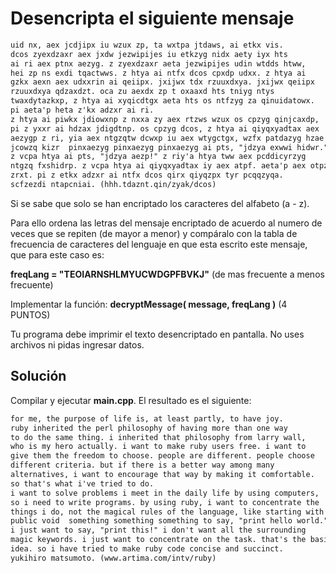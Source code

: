 # Desencripta el siguiente mensaje

``` txt 
uid nx, aex jcdjipx iu wzux zp, ta wxtpa jtdaws, ai etkx vis.
dcos zyexdzaxr aex jxdw jezwipijes iu etkzyg nidx aety iyx hts
ai ri aex ptnx aezyg. z zyexdzaxr aeta jezwipijes udin wtdds htww,
hei zp ns exdi tqactwws. z htya ai ntfx dcos cpxdp udxx. z htya ai
gzkx aexn aex udxxrin ai qeiipx. jxijwx tdx rzuuxdxya. jxijwx qeiipx
rzuuxdxya qdzaxdzt. oca zu aexdx zp t oxaaxd hts tniyg ntys
twaxdytazkxp, z htya ai xyqicdtgx aeta hts os ntfzyg za qinuidatowx.
pi aeta'p heta z'kx adzxr ai ri.
z htya ai piwkx jdiowxnp z nxxa zy aex rtzws wzux os cpzyg qinjcaxdp,
pi z yxxr ai hdzax jdigdtnp. os cpzyg dcos, z htya ai qiyqxyadtax aex
aezygp z ri, yia aex ntgzqtw dcwxp iu aex wtygctgx, wzfx patdazyg hzae
jcowzq kizr  pinxaezyg pinxaezyg pinxaezyg ai pts, "jdzya exwwi hidwr."
z vcpa htya ai pts, "jdzya aezp!" z riy'a htya tww aex pcddicyrzyg
ntgzq fxshidrp. z vcpa htya ai qiyqxyadtax iy aex atpf. aeta'p aex otpzq
zrxt. pi z etkx adzxr ai ntfx dcos qirx qiyqzpx tyr pcqqzyqa.
scfzezdi ntapcniai. (hhh.tdaznt.qin/zyak/dcos)
```

Si se sabe que solo se han encriptado los caracteres del alfabeto (a - z).

Para ello ordena las letras del mensaje encriptado de acuerdo al numero de veces que se repiten (de mayor a menor) y compáralo con la tabla de frecuencia de caracteres del lenguaje en que esta escrito este mensaje, que para este caso es:

**freqLang = "TEOIARNSHLMYUCWDGPFBVKJ"** (de mas frecuente a menos frecuente)

Implementar la función: **decryptMessage( message, freqLang )** (4 PUNTOS)

Tu programa debe imprimir el texto desencriptado en pantalla. No uses archivos ni pidas ingresar datos.

## Solución

Compilar y ejecutar **main.cpp**. El resultado es el siguiente:

``` txt 
for me, the purpose of life is, at least partly, to have joy.
ruby inherited the perl philosophy of having more than one way
to do the same thing. i inherited that philosophy from larry wall,
who is my hero actually. i want to make ruby users free. i want to
give them the freedom to choose. people are different. people choose
different criteria. but if there is a better way among many
alternatives, i want to encourage that way by making it comfortable.
so that's what i've tried to do.
i want to solve problems i meet in the daily life by using computers,
so i need to write programs. by using ruby, i want to concentrate the
things i do, not the magical rules of the language, like starting with
public void  something something something to say, "print hello world."
i just want to say, "print this!" i don't want all the surrounding 
magic keywords. i just want to concentrate on the task. that's the basic
idea. so i have tried to make ruby code concise and succinct.
yukihiro matsumoto. (www.artima.com/intv/ruby)
```